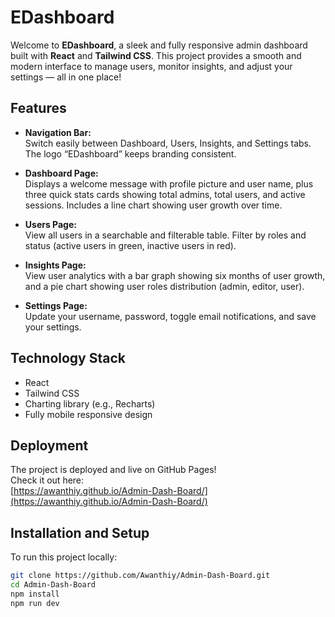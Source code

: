 # EDashboard

Welcome to **EDashboard**, a sleek and fully responsive admin dashboard built with **React** and **Tailwind CSS**. This project provides a smooth and modern interface to manage users, monitor insights, and adjust your settings — all in one place!

## Features

- **Navigation Bar:**  
  Switch easily between Dashboard, Users, Insights, and Settings tabs. The logo “EDashboard” keeps branding consistent.

- **Dashboard Page:**  
  Displays a welcome message with profile picture and user name, plus three quick stats cards showing total admins, total users, and active sessions. Includes a line chart showing user growth over time.

- **Users Page:**  
  View all users in a searchable and filterable table. Filter by roles and status (active users in green, inactive users in red).

- **Insights Page:**  
  View user analytics with a bar graph showing six months of user growth, and a pie chart showing user roles distribution (admin, editor, user).

- **Settings Page:**  
  Update your username, password, toggle email notifications, and save your settings.

## Technology Stack

- React  
- Tailwind CSS  
- Charting library (e.g., Recharts)  
- Fully mobile responsive design

## Deployment

The project is deployed and live on GitHub Pages!  
Check it out here:  
[https://awanthiy.github.io/Admin-Dash-Board/](https://awanthiy.github.io/Admin-Dash-Board/)

## Installation and Setup

To run this project locally:

```bash
git clone https://github.com/Awanthiy/Admin-Dash-Board.git
cd Admin-Dash-Board
npm install
npm run dev
